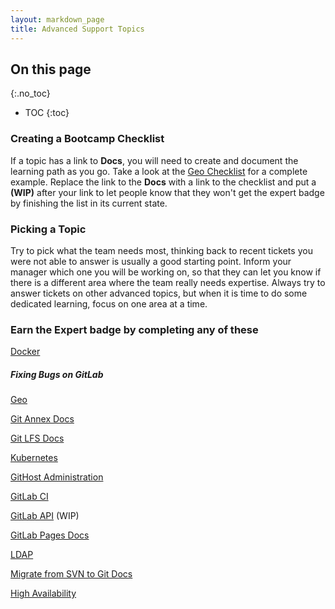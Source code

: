 ```yaml
---
layout: markdown_page
title: Advanced Support Topics
---
```


## On this page
{:.no_toc}

- TOC
{:toc}

### Creating a Bootcamp Checklist

If a topic has a link to **Docs**, you will need to create and document the learning path as you go. Take a look at the [Geo Checklist](https://gitlab.com/gitlab-com/support/support-training/blob/master/.gitlab/issue_templates/geo-bootcamp.md) for a complete example. Replace the link to the **Docs** with a link to the checklist and put a **(WIP)** after your link to let people know that they won't get the expert badge by finishing the list in its current state.

### Picking a Topic

Try to pick what the team needs most, thinking back to recent tickets you were not able to answer is usually a good starting point. Inform your manager which one you will be working on, so that they can let you know if there is a different area where the team really needs expertise. Always try to answer tickets on other advanced topics, but when it is time to do some dedicated learning, focus on one area at a time.

### Earn the Expert badge by completing any of these

[Docker](https://gitlab.com/gitlab-com/support/support-training/blob/master/.gitlab/issue_templates/docker-bootcamp.md)

##### Fixing Bugs on GitLab

[Geo](https://gitlab.com/gitlab-com/support/support-training/blob/master/.gitlab/issue_templates/geo-bootcamp.md)

[Git Annex Docs](https://docs.gitlab.com/ee/workflow/git_annex.html.md)

[Git LFS Docs](https://docs.gitlab.com/ee/workflow/lfs/manage_large_binaries_with_git_lfs.html.md)

[Kubernetes](https://gitlab.com/gitlab-com/support/support-training/blob/master/.gitlab/issue_templates/kubernetes-bootcamp.md)

[GitHost
 Administration](https://gitlab.com/gitlab-com/support/support-training/blob/master/.gitlab/issue_templates/githost-bootcamp.md)

[GitLab
 CI](https://gitlab.com/gitlab-com/support/support-training/blob/master/.gitlab/issue_templates/CI-bootcamp.md)

[GitLab
 API](https://gitlab.com/gitlab-com/support/support-training/blob/master/.gitlab/issue_templates/API-bootcamp.md) (WIP)

[GitLab Pages Docs](https://docs.gitlab.com/ee/pages/administration.html.md)

[LDAP](https://gitlab.com/gitlab-com/support/support-training/blob/master/.gitlab/issue_templates/LDAP-bootcamp.md)

[Migrate from SVN to Git Docs](https://docs.gitlab.com/ee/workflow/importing/migrating_from_svn.html.md)

[High
 Availability](https://gitlab.com/gitlab-com/support/support-training/blob/master/.gitlab/issue_templates/HA-bootcamp.md)
